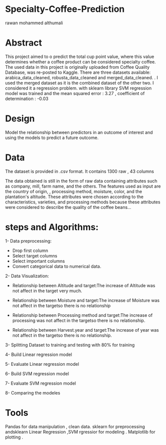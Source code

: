   # Specialty-Coffee-Prediction
rawan mohammed althumali


# Abstract

This project aimed to o predict the total cup point value, where 
this value determines whether a coffee product can be considered specialty coffee.
The used data in this project is  originally uploaded from Coffee Quality Database, was re-posted to Kaggle.
There are three datasets available: arabica_data_cleaned, robusta_data_cleaned and merged_data_cleaned. . I used the merged dataset as it is the combined dataset of the other two.
 I considered it a regression problem.
 with sklearn library SVM regression model was trained and  the mean squared error : 3.27 , coefficient of determination : -0.03
 
 # Design
 
Model the relationship between predictors in an outcome of interest and using the models to predict a future outcome.

# Data

The dataset is provided in .csv format. It contains
1300 raw , 43 columns

The data obtained is still in the form of raw data containing attributes such as 
company, mill, farm name, and the others.
The features used as input are the country of origin, , processing method, moisture, 
color, and the plantation's altitude. These attributes were chosen according to the 
characteristics, varieties, and processing methods because these attributes were 
considered to describe the quality of the coffee beans...

# steps and Algorithms:

1- Data preprocessing:

* Drop first column
* Select target columns
* Select important columns
* Convert categorical data to numerical data.

2- Data Visualization:

* Relationship between Altitude and target:The increase of Altitude was not affect in the target very much.

* Relationship between Moisture and target:The increase of Moisture was not affect in the targetso there is no relationship

* Relationship between Processing method and target:The increase of processing was not affect in the targetso there is no relationship.

* Relationship between Harvest.year and target:The increase of year was not affect in the targetso there is no relationship.

3- Splitting Dataset to training and testing with 80% for training

4- Build Linear regression model

5- Evaluate Linear regression model

6- Build SVM regression model

7- Evaluate SVM regression model

8- Comparing the modeles 


# Tools

Pandas for data manipulation , clean data.
sklearn for preprocessing
andsklearn  Linear Regression ,SVM rgressior for modeling .
Matplotlib for plotting .












